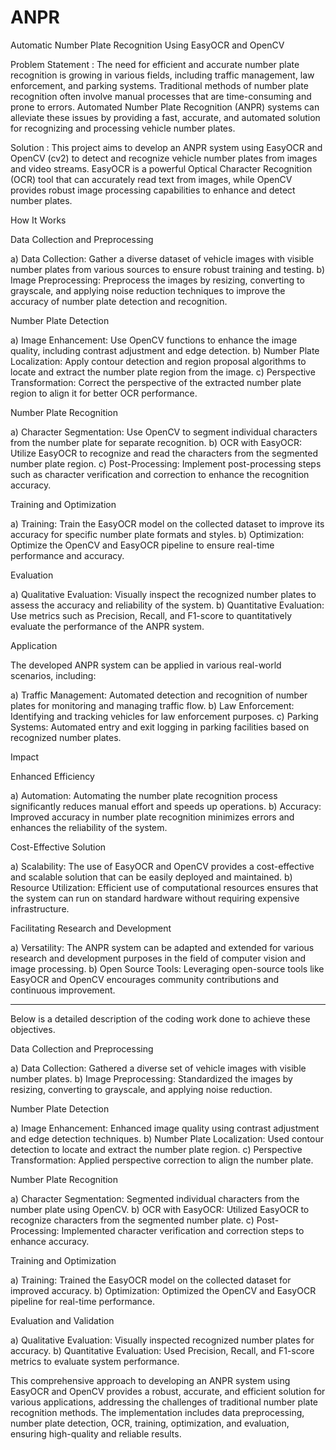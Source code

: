 # ANPR
Automatic Number Plate Recognition Using EasyOCR and OpenCV

Problem Statement : The need for efficient and accurate number plate recognition is growing in various fields, including traffic management, law enforcement, and parking systems. Traditional methods of number plate recognition often involve manual processes that are time-consuming and prone to errors. Automated Number Plate Recognition (ANPR) systems can alleviate these issues by providing a fast, accurate, and automated solution for recognizing and processing vehicle number plates.

Solution : This project aims to develop an ANPR system using EasyOCR and OpenCV (cv2) to detect and recognize vehicle number plates from images and video streams. EasyOCR is a powerful Optical Character Recognition (OCR) tool that can accurately read text from images, while OpenCV provides robust image processing capabilities to enhance and detect number plates.

How It Works

Data Collection and Preprocessing

a) Data Collection: Gather a diverse dataset of vehicle images with visible number plates from various sources to ensure robust training and testing.
b) Image Preprocessing: Preprocess the images by resizing, converting to grayscale, and applying noise reduction techniques to improve the accuracy of number plate detection and recognition.

Number Plate Detection

a) Image Enhancement: Use OpenCV functions to enhance the image quality, including contrast adjustment and edge detection.
b) Number Plate Localization: Apply contour detection and region proposal algorithms to locate and extract the number plate region from the image.
c) Perspective Transformation: Correct the perspective of the extracted number plate region to align it for better OCR performance.

Number Plate Recognition

a) Character Segmentation: Use OpenCV to segment individual characters from the number plate for separate recognition.
b) OCR with EasyOCR: Utilize EasyOCR to recognize and read the characters from the segmented number plate region.
c) Post-Processing: Implement post-processing steps such as character verification and correction to enhance the recognition accuracy.

Training and Optimization

a) Training: Train the EasyOCR model on the collected dataset to improve its accuracy for specific number plate formats and styles.
b) Optimization: Optimize the OpenCV and EasyOCR pipeline to ensure real-time performance and accuracy.

Evaluation

a) Qualitative Evaluation: Visually inspect the recognized number plates to assess the accuracy and reliability of the system.
b) Quantitative Evaluation: Use metrics such as Precision, Recall, and F1-score to quantitatively evaluate the performance of the ANPR system.


Application

The developed ANPR system can be applied in various real-world scenarios, including:

a) Traffic Management: Automated detection and recognition of number plates for monitoring and managing traffic flow.
b) Law Enforcement: Identifying and tracking vehicles for law enforcement purposes.
c) Parking Systems: Automated entry and exit logging in parking facilities based on recognized number plates.

Impact

Enhanced Efficiency

a) Automation: Automating the number plate recognition process significantly reduces manual effort and speeds up operations.
b) Accuracy: Improved accuracy in number plate recognition minimizes errors and enhances the reliability of the system.

Cost-Effective Solution

a) Scalability: The use of EasyOCR and OpenCV provides a cost-effective and scalable solution that can be easily deployed and maintained.
b) Resource Utilization: Efficient use of computational resources ensures that the system can run on standard hardware without requiring expensive infrastructure.

Facilitating Research and Development

a) Versatility: The ANPR system can be adapted and extended for various research and development purposes in the field of computer vision and image processing.
b) Open Source Tools: Leveraging open-source tools like EasyOCR and OpenCV encourages community contributions and continuous improvement.

----------------------------------------------------------------------------------------------------------------------------------------------------------------

Below is a detailed description of the coding work done to achieve these objectives.

Data Collection and Preprocessing

a) Data Collection: Gathered a diverse set of vehicle images with visible number plates.
b) Image Preprocessing: Standardized the images by resizing, converting to grayscale, and applying noise reduction.

Number Plate Detection

a) Image Enhancement: Enhanced image quality using contrast adjustment and edge detection techniques.
b) Number Plate Localization: Used contour detection to locate and extract the number plate region.
c) Perspective Transformation: Applied perspective correction to align the number plate.

Number Plate Recognition

a) Character Segmentation: Segmented individual characters from the number plate using OpenCV.
b) OCR with EasyOCR: Utilized EasyOCR to recognize characters from the segmented number plate.
c) Post-Processing: Implemented character verification and correction steps to enhance accuracy.

Training and Optimization

a) Training: Trained the EasyOCR model on the collected dataset for improved accuracy.
b) Optimization: Optimized the OpenCV and EasyOCR pipeline for real-time performance.

Evaluation and Validation

a) Qualitative Evaluation: Visually inspected recognized number plates for accuracy.
b) Quantitative Evaluation: Used Precision, Recall, and F1-score metrics to evaluate system performance.

This comprehensive approach to developing an ANPR system using EasyOCR and OpenCV provides a robust, accurate, and efficient solution for various applications, addressing the challenges of traditional number plate recognition methods. The implementation includes data preprocessing, number plate detection, OCR, training, optimization, and evaluation, ensuring high-quality and reliable results.
